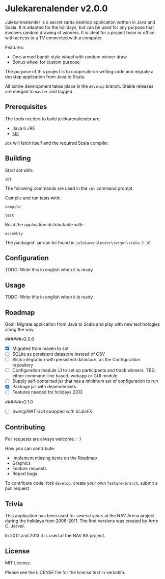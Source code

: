 Julekarenalender v2.0.0
=======================

Julekarenalender is a secret santa desktop application written in Java and Scala. It is adapted for the holidays, but can be used for any purpose that involves random drawing of winners. It is ideal for a project team or office with access to a TV connected with a computer.

Features:
* One-armed bandit style wheel with random winner draw
* Bonus wheel for custom purpose

The purpose of this project is to cooperate on writing code and migrate a desktop application from Java to Scala.

All active development takes place in the `develop` branch. Stable releases are merged to `master` and tagged.

Prerequisites
-------------

The tools needed to build julekarenalender are:

* Java 6 JRE
* [sbt](http://www.scala-sbt.org/)

`sbt` will fetch itself and the required Scala compiler.

Building
--------

Start sbt with:

    sbt

The following commands are used in the `sbt` command prompt.

Compile and run tests with:

    compile

    test

Build the application distributable with:

    assembly

The packaged .jar can be found in `julekarenalender\target\scala-2.10`

Configuration
-------------

TODO: Write this in english when it is ready

Usage
-----

TODO: Write this in english when it is ready

Roadmap
-------

Goal: Migrate application from Java to Scala and play with new technologies along the way.

######v2.0.0

- [x] Migrated from maven to sbt
- [ ] SQLite as persistent datastore instead of CSV
- [ ] Slick integration with persistent datastore, as the Configuration repository
- [ ] Configuration module UI to set up participants and track winners. TBD, either command-line based, webapp or GUI module.
- [ ] Supply self-contained jar that has a minimum set of configuration to run
- [x] Package jar with dependencies
- [ ] Features needed for holidays 2013

######v2.1.0

- [ ] Swing/AWT GUI swapped with ScalaFX

Contributing
------------

Pull requests are always welcome. :-)

How you can contribute:

* Implement missing items on the Roadmap
* Graphics
* Feature requests
* Report bugs

To contribute code: fork `develop`, create your own `feature/branch`, submit a pull request

Trivia
------

This application has been used for several years at the NAV Arena project during the holidays from 2008-2011. The first versions was created by Arne C. Jervell.

In 2012 and 2013 it is used at the NAV BA project.

License
-------

MIT License.

Please see the LICENSE file for the license text in verbatim.
